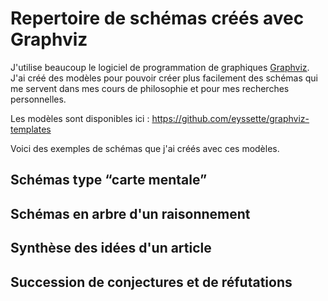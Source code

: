 # Repertoire de schémas créés avec Graphviz

J'utilise beaucoup le logiciel de programmation de graphiques [Graphviz](https://graphviz.org/).
J'ai créé des modèles pour pouvoir créer plus facilement des schémas qui me servent dans mes cours de philosophie et pour mes recherches personnelles.

Les modèles sont disponibles ici : https://github.com/eyssette/graphviz-templates

Voici des exemples de schémas que j'ai créés avec ces modèles.

## Schémas type “carte mentale”


## Schémas en arbre d'un raisonnement

## Synthèse des idées d'un article

## Succession de conjectures et de réfutations

